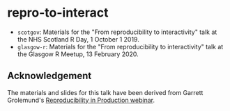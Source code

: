 # repro-to-interact

- `scotgov`: Materials for the "From reproducibility to interactivity" talk at the NHS Scotland R Day, 1 October 1 2019.
- `glasgow-r`: Materials for the "From reproducibility to interactivity" talk at the Glasgow R Meetup, 13 February 2020.

## Acknowledgement

The materials and slides for this talk have been derived from Garrett Grolemund's [Reproducibility in Production webinar](https://resources.rstudio.com/webinars/reproducibility-in-production).